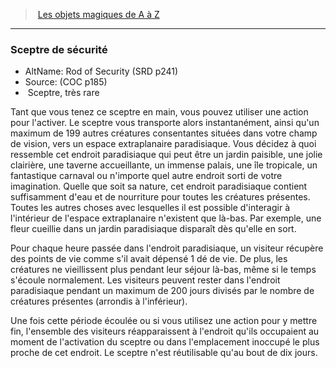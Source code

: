 ﻿---
!MagicItem
Type: Sceptre
Rarity: très rare
Id: magicitems_az_hd.md#sceptre-de-sécurité
ParentLink: magicitems_az_hd.md#les-objets-magiques-de-a-à-z
Name: Sceptre de sécurité
ParentName: Les objets magiques de A à Z
NameLevel: 3
AltName: Rod of Security (SRD p241)
Source: (COC p185)
Attributes: {}
AttributesDictionary: >+
  {}

---
> [Les objets magiques de A à Z](hd_magicitems_az_les_objets_magiques_de_a_a_z.md)

---

### Sceptre de sécurité

- AltName: Rod of Security (SRD p241)
- Source: (COC p185)
-  Sceptre, très rare

Tant que vous tenez ce sceptre en main, vous pouvez utiliser une action pour l'activer. Le sceptre vous transporte alors instantanément, ainsi qu'un maximum de 199 autres créatures consentantes situées dans votre champ de vision, vers un espace extraplanaire paradisiaque. Vous décidez à quoi ressemble cet endroit paradisiaque qui peut être un jardin paisible, une jolie clairière, une taverne accueillante, un immense palais, une île tropicale, un fantastique carnaval ou n'importe quel autre endroit sorti de votre imagination. Quelle que soit sa nature, cet endroit paradisiaque contient suffisamment d'eau et de nourriture pour toutes les créatures présentes. Toutes les autres choses avec lesquelles il est possible d'interagir à l'intérieur de l'espace extraplanaire n'existent que là-bas. Par exemple, une fleur cueillie dans un jardin paradisiaque disparaît dès qu'elle en sort.

Pour chaque heure passée dans l'endroit paradisiaque, un visiteur récupère des points de vie comme s'il avait dépensé 1 dé de vie. De plus, les créatures ne vieillissent plus pendant leur séjour là-bas, même si le temps s'écoule normalement. Les visiteurs peuvent rester dans l'endroit paradisiaque pendant un maximum de 200 jours divisés par le nombre de créatures présentes (arrondis à l'inférieur).

Une fois cette période écoulée ou si vous utilisez une action pour y mettre fin, l'ensemble des visiteurs réapparaissent à l'endroit qu'ils occupaient au moment de l'activation du sceptre ou dans l'emplacement inoccupé le plus proche de cet endroit. Le sceptre n'est réutilisable qu'au bout de dix jours.

